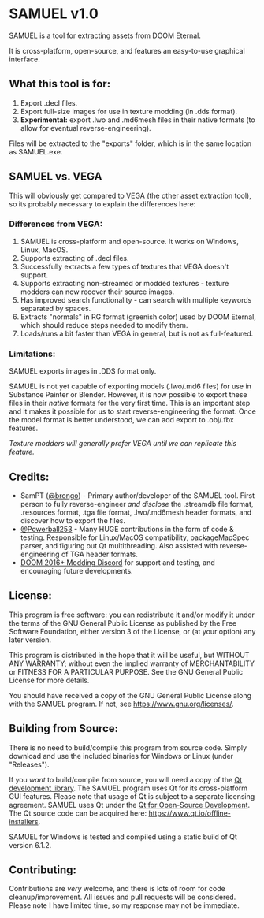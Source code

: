 # SAMUEL v1.0

SAMUEL is a tool for extracting assets from DOOM Eternal. 

It is cross-platform, open-source, and features an easy-to-use graphical interface.

## What this tool is for:

1. Export .decl files.
2. Export full-size images for use in texture modding (in .dds format).
3. **Experimental:** export .lwo and .md6mesh files in their native formats (to allow for eventual reverse-engineering).

Files will be extracted to the "exports" folder, which is in the same location as SAMUEL.exe.

## SAMUEL vs. VEGA

This will obviously get compared to VEGA (the other asset extraction tool), so its probably necessary to explain the differences here:

### Differences from VEGA:

1. SAMUEL is cross-platform and open-source. It works on Windows, Linux, MacOS.
2. Supports extracting of .decl files.
3. Successfully extracts a few types of textures that VEGA doesn't support.
4. Supports extracting non-streamed or modded textures - texture modders can now recover their source images.
5. Has improved search functionality - can search with multiple keywords separated by spaces.
6. Extracts "normals" in RG format (greenish color) used by DOOM Eternal, which should reduce steps needed to modify them.
7. Loads/runs a bit faster than VEGA in general, but is not as full-featured.

### Limitations:

SAMUEL exports images in .DDS format only.

SAMUEL is not yet capable of exporting models (.lwo/.md6 files) for use in Substance Painter or Blender. However, it is now possible to export these files in their *native* formats for the very first time. This is an important step and it makes it possible for us to start reverse-engineering the format. Once the model format is better understood, we can add export to .obj/.fbx features.

*Texture modders will generally prefer VEGA until we can replicate this feature.*

## Credits:

* SamPT ([@brongo](https://github.com/brongo)) - Primary author/developer of the SAMUEL tool. First person to fully reverse-engineer _and disclose_ the .streamdb file format, .resources format, .tga file format, .lwo/.md6mesh header formats, and discover how to export the files.
* [@Powerball253](https://github.com/PowerBall253) - Many HUGE contributions in the form of code & testing. Responsible for Linux/MacOS compatibility, packageMapSpec parser, and figuring out Qt multithreading. Also assisted with reverse-engineering of TGA header formats.
* [DOOM 2016+ Modding Discord](https://discord.gg/ymRvQaU) for support and testing, and encouraging future developments.


## License:

This program is free software: you can redistribute it and/or modify it under the terms of the GNU General Public License as published by the Free Software Foundation, either version 3 of the License, or (at your option) any later version.

This program is distributed in the hope that it will be useful, but WITHOUT ANY WARRANTY; without even the implied warranty of MERCHANTABILITY or FITNESS FOR A PARTICULAR PURPOSE. See the GNU General Public License for more details.

You should have received a copy of the GNU General Public License along with the SAMUEL program.  If not, see <https://www.gnu.org/licenses/>.


## Building from Source:

There is no need to build/compile this program from source code. Simply download and use the included binaries for Windows or Linux (under "Releases").

If you *want* to build/compile from source, you will need a copy of the [Qt development library](https://www.qt.io/). The SAMUEL program uses Qt for its cross-platform GUI features. Please note that usage of Qt is subject to a separate licensing agreement. SAMUEL uses Qt under the [Qt for Open-Source Development](https://www.qt.io/download-open-source). The Qt source code can be acquired here: https://www.qt.io/offline-installers.

SAMUEL for Windows is tested and compiled using a static build of Qt version 6.1.2.

## Contributing:

Contributions are *very* welcome, and there is lots of room for code cleanup/improvement. All issues and pull requests will be considered. Please note I have limited time, so my response may not be immediate.
